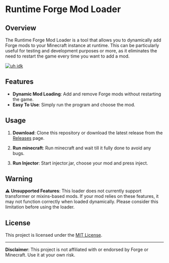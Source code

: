 # Runtime Forge Mod Loader

## Overview

The Runtime Forge Mod Loader is a tool that allows you to dynamically add Forge mods to your Minecraft instance at runtime. This can be particularly useful for testing and development purposes or more, as it eliminates the need to restart the game every time you want to add a mod.

[![uh idk](https://img.youtube.com/vi/UPCXjHciLGE/2.jpg)](https://www.youtube.com/watch?v=UPCXjHciLGE)

## Features

- **Dynamic Mod Loading**: Add and remove Forge mods without restarting the game.
- **Easy To Use**: Simply run the program and choose the mod.

## Usage

1. **Download**: Clone this repository or download the latest release from the [Releases](https://github.com/Fyxar/Forge-Injector/releases/tag/v1.0) page.

2. **Run minecraft**: Run minecraft and wait till it fully done to avoid any bugs.

3. **Run Injector**: Start injector.jar, choose your mod and press inject.

## Warning

⚠️ **Unsupported Features**: This loader does not currently support transformer or mixins-based mods. If your mod relies on these features, it may not function correctly when loaded dynamically. Please consider this limitation before using the loader.

## License

This project is licensed under the [MIT License](https://github.com/Fyxar/Forge-Injector/blob/main/LICENSE).

---

**Disclaimer**: This project is not affiliated with or endorsed by Forge or Minecraft. Use it at your own risk.
